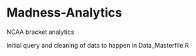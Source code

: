 # Madness-Analytics
NCAA bracket analytics

Initial query and cleaning of data to happen in Data_Masterfile.R
